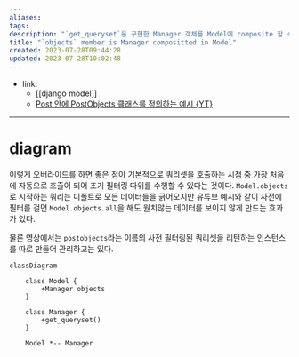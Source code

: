 ```yaml
---
aliases: 
tags: 
description: "`get_queryset`을 구현한 Manager 객체를 Model에 composite 할 수 있다."
title: "`objects` member is Manager compositted in Model"
created: 2023-07-28T09:44:28
updated: 2023-07-28T10:02:48
---
```

- link:
	- [[django model]]
	- [Post 안에 PostObjects 클래스를 정의하는 예시 {YT}](https://youtu.be/soxd_xdHR0o?t=2727)
___

# diagram

이렇게 오버라이드를 하면 좋은 점이 기본적으로 쿼리셋을 호출하는 시점 중 가장 처음에 자동으로 호출이 되어 초기 필터링 따위를 수행할 수 있다는 것이다. `Model.objects`로 시작하는 쿼리는 디폴트로 모든 데이터들을 긁어오지만 유튜브 예시와 같이 사전에 필터를 걸면 `Model.objects.all`을 해도 원치않는 데이터를 보이지 않게 만드는 효과가 있다.

물론 영상에서는 `postobjects`라는 이름의 사전 필터링된 쿼리셋을 리턴하는 인스턴스를 따로 만들어 관리하고는 있다.

```mermaid
classDiagram

	class Model {
		+Manager objects
	}

	class Manager {
		+get_queryset()
	}
 
	Model *-- Manager
```
